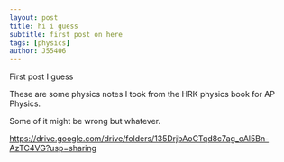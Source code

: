 ```yaml
---
layout: post
title: hi i guess
subtitle: first post on here
tags: [physics]
author: J55406
---
```


First post I guess

These are some physics notes I took from the HRK physics book for AP Physics.

Some of it might be wrong but whatever.

https://drive.google.com/drive/folders/135DrjbAoCTqd8c7ag_oAl5Bn-AzTC4VG?usp=sharing
